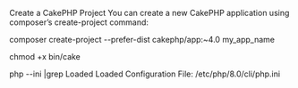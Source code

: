 Create a CakePHP Project
You can create a new CakePHP application using composer’s create-project command:

composer create-project --prefer-dist cakephp/app:~4.0 my_app_name


chmod +x bin/cake


php --ini |grep Loaded
Loaded Configuration File:         /etc/php/8.0/cli/php.ini